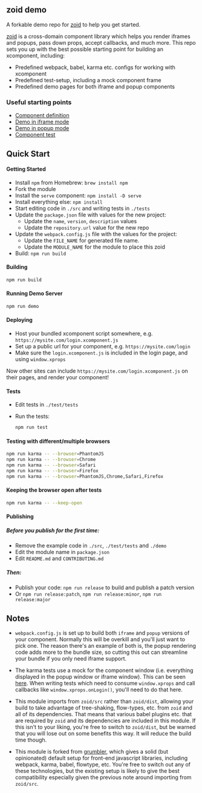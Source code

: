 zoid demo
---------------

A forkable demo repo for [zoid](https://github.com/krakenjs/zoid) to help you get started.

[zoid](https://github.com/krakenjs/zoid) is a cross-domain component library which helps you render iframes and popups, pass down props, accept callbacks, and much more. This repo sets you up with the best possible starting point for building an xcomponent, including:

- Predefined webpack, babel, karma etc. configs for working with xcomponent
- Predefined test-setup, including a mock component frame
- Predefined demo pages for both iframe and popup components

### Useful starting points

- [Component definition](./src/login/component.jsx)
- [Demo in iframe mode](./demo/iframe/index.htm)
- [Demo in popup mode](./demo/popup/index.htm)
- [Component test](./test/tests/login.js)

Quick Start
-----------

#### Getting Started

- Install `npm` from Homebrew: `brew install npm`
- Fork the module
- Install the `serve` component: `npm install -D serve`
- Install everything else: `npm install`
- Start editing code in `./src` and writing tests in `./tests`
- Update the `package.json` file with values for the new project:
  - Update the `name`, `version`, `description` values
  - Update the `repository.url` value for the new repo
- Update the `webpack.config.js` file with the values for the project:
  - Update the `FILE_NAME` for generated file name.
  - Update the `MODULE_NAME` for the module to place this zoid
- Build: `npm run build`

#### Building

```bash
npm run build
```

#### Running Demo Server

```bash
npm run demo
```

#### Deploying

- Host your bundled xcomponent script somewhere, e.g. `https://mysite.com/login.xcomponent.js`
- Set up a public url for your component, e.g. `https://mysite.com/login`
- Make sure the `login.xcomponent.js` is included in the login page, and using `window.xprops`

Now other sites can include `https://mysite.com/login.xcomponent.js` on their pages, and render your component!

#### Tests

- Edit tests in `./test/tests`
- Run the tests:

  ```bash
  npm run test
  ```

#### Testing with different/multiple browsers

```bash
npm run karma -- --browser=PhantomJS
npm run karma -- --browser=Chrome
npm run karma -- --browser=Safari
npm run karma -- --browser=Firefox
npm run karma -- --browser=PhantomJS,Chrome,Safari,Firefox
```

#### Keeping the browser open after tests

```bash
npm run karma -- --keep-open
```

#### Publishing

##### Before you publish for the first time:

- Remove the example code in `./src`, `./test/tests` and `./demo`
- Edit the module name in `package.json`
- Edit `README.md` and `CONTRIBUTING.md`

##### Then:

- Publish your code: `npm run release` to build and publish a patch version
- Or `npm run release:patch`, `npm run release:minor`, `npm run release:major`

Notes
-----

- `webpack.config.js` is set up to build both `iframe` and `popup` versions of your component. Normally this will be overkill and you'll just want to pick one. The reason there's an example of both is, the popup rendering code adds more to the bundle size, so cutting this out can streamline your bundle if you only need iframe support.

- The karma tests use a mock for the component window (i.e. everything displayed in the popup window or iframe window). This can be seen [here](./test/windows/login). When writing tests which need to consume `window.xprops` and call callbacks like `window.xprops.onLogin()`, you'll need to do that here.

- This module imports from `zoid/src` rather than `zoid/dist`, allowing your build to take advantage of tree-shaking, flow-types, etc. from `zoid` and all of its dependencies. That means that various babel plugins etc. that are required by `zoid` and its dependencies are included in this module. If this isn't to your liking, you're free to switch to `zoid/dist`, but be warned that you will lose out on some benefits this way. It will reduce the build time though.

- This module is forked from [grumbler](https://github.com/krakenjs/grumbler), which gives a solid (but opinionated) default setup for front-end javascript libraries, including webpack, karma, babel, flowtype, etc. You're free to switch out any of these technologies, but the existing setup is likely to give the best compatibility especially given the previous note around importing from `zoid/src`.
